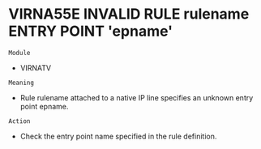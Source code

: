 # VIRNA55E INVALID RULE rulename ENTRY POINT 'epname'

`Module`
- VIRNATV

`Meaning`
- Rule rulename attached to a native IP line specifies an unknown entry point epname.

`Action`
- Check the entry point name specified in the rule definition.
